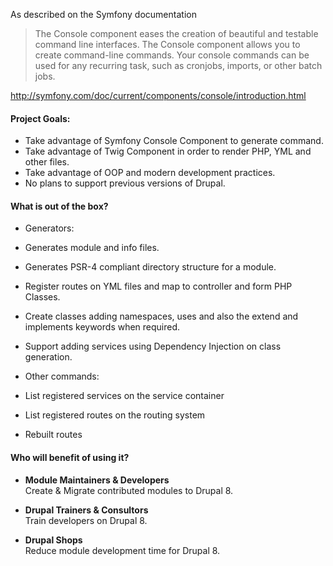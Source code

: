 As described on the Symfony documentation
>The Console component eases the creation of beautiful and testable command line interfaces.
The Console component allows you to create command-line commands. Your console commands can be used for any recurring task, such as cronjobs, imports, or other batch jobs.  

http://symfony.com/doc/current/components/console/introduction.html

#### Project Goals:
* Take advantage of Symfony Console Component to generate command.
* Take advantage of Twig Component in order to render PHP, YML and other files.
* Take advantage of OOP and modern development practices.
* No plans to support previous versions of Drupal.

#### What is out of the box?
* Generators:
 * Generates module and info files.
 * Generates PSR-4 compliant directory structure for a module.
 * Register routes on YML files and map to controller and form PHP Classes.
 * Create classes adding namespaces, uses and also the extend and implements keywords when required.
 * Support adding services using Dependency Injection on class generation.

* Other commands:
 * List registered services on the service container
 * List registered routes on the routing system
 * Rebuilt routes

#### Who will benefit of using it?
* **Module Maintainers & Developers**  
  Create & Migrate contributed modules to Drupal 8.

* **Drupal Trainers & Consultors**  
  Train developers on Drupal 8.

* **Drupal Shops**  
  Reduce module development time for Drupal 8.
